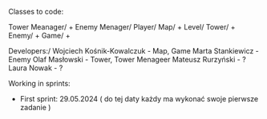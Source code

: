 Classes to code:

Tower Meanager/ +
Enemy Menager/ 
Player/
Map/ +
Level/
Tower/ +
Enemy/ +
Game/ +


Developers:/
Wojciech Kośnik-Kowalczuk - Map, Game
Marta Stankiewicz - Enemy
Olaf Masłowski - Tower, Tower Menageer
Mateusz Rurzyński - ?
Laura Nowak - ?


Working in sprints:

- First sprint:
  29.05.2024
  ( do tej daty każdy ma wykonać swoje pierwsze zadanie )
